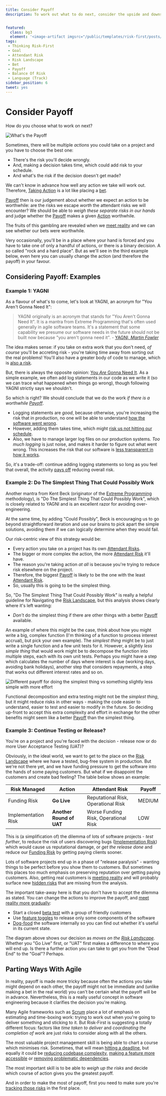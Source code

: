```yaml
---
title: Consider Payoff
description: To work out what to do next, consider the upside and downside risks you're addressing, and also what risks you introduce.


featured: 
  class: bg3
  element: '<image-artifact imgsrc="/public/templates/risk-first/posts/cash.svg">Payoff</image-artifact>'
tags:
 - Thinking Risk-First
 - Goal
 - Attendant Risk
 - Risk Landscape
 - Bet
 - Payoff
 - Balance Of Risk
 - Language (Track)
sidebar_position: 6
tweet: yes
---
```


# Consider Payoff

How do you choose what to work on next?

![What's the Payoff](/img/generated/principles/payoff.png)

Sometimes, there will be multiple _actions_ you could take on a project and you have to choose the best one: 

- There's the risk you'll decide wrongly.
- And, making a decision takes time, which could add risk to your schedule.
- And what's the risk if the decision doesn't get made?

We can't know in advance how well any action we take will work out.  Therefore, [Taking Action](../thinking/Glossary.md#taking-action) is a lot like placing a [bet](/bets/Start).  

[Payoff](../thinking/Glossary.md#payoff) then is our judgement about whether we expect an action to be worthwhile:  are the risks we escape _worth_ the attendant risks we will encounter?  We should be able to _weigh these separate risks in our hands_ and judge whether the [Payoff](../thinking/Glossary.md#payoff) makes a given [Action](../thinking/Glossary.md#taking-action) worthwhile.  

The fruits of this gambling are revealed when we [meet reality](../thinking/Glossary.md#meet-reality) and we can see whether our bets were worthwhile.

Very occasionally, you'll be in a place where your hand is forced and you have to take one of only a handful of actions, or there is a binary decision.  A so called "rock and a hard place".  But as we'll see in the third example below, even here you can usually change the action (and therefore the payoff) in your favour.   

## Considering Payoff: Examples

### Example 1: YAGNI 

As a flavour of what's to come, let's look at YAGNI, an acronym for "You Aren't Gonna Need It":

> YAGNI originally is an acronym that stands for "You Aren't Gonna Need It". It is a mantra from Extreme Programming that's often used generally in agile software teams. It's a statement that some capability we presume our software needs in the future should not be built now because "you aren't gonna need it".  - [YAGNI, _Martin Fowler_](https://www.martinfowler.com/bliki/Yagni.html)

The idea makes sense:  if you take on extra work that you don't need, _of course_ you'll be accreting risk - you're taking time away from sorting out the real problems!  You'll also have a greater body of code to manage, which is [also a risk](../risks/Complexity-Risk.md).

But, there is always the opposite opinion:  [You _Are_ Gonna Need It](http://wiki.c2.com/?YouAreGonnaNeedIt).  As a simple example, we often add log statements in our code as we write it (so we can trace what happened when things go wrong), though following YAGNI strictly says we shouldn't.  

So which is right?  We should conclude that we do the work _if there is a worthwhile [Payoff](../thinking/Glossary.md#payoff)_.  

 - Logging statements are _good_, because otherwise, you're increasing the risk that in production, no one will be able to understand [how the software went wrong](../risks/Dependency-Risk#invisibility-risk).
 - However, adding them takes time, which might [risk us not hitting our schedule](../risks/Scarcity-Risk.md#schedule-risk).
 - Also, we have to manage larger log files on our production systems.  _Too much logging_ is just noise, and makes it harder to figure out what went wrong.  This increases the risk that our software is [less transparent in how it works](../risks/Complexity-Risk.md).
 
So, it's a trade-off: continue adding logging statements so long as you feel that overall, the activity [pays off](../thinking/Glossary.md#payoff) reducing overall risk.

### Example 2: Do The Simplest Thing That Could Possibly Work

Another mantra from Kent Beck (originator of the [Extreme Programming](https://en.wikipedia.org/wiki/Extreme_programming) methodology), is "Do The Simplest Thing That Could Possibly Work", which is closely related to YAGNI and is an excellent razor for avoiding over-engineering.  

At the same time, by adding "Could Possibly", Beck is encouraging us to go beyond straightforward iteration and use our brains to pick apart the simple solutions, avoiding them if we can logically determine when they would fail. 

Our risk-centric view of this strategy would be:

- Every action you take on a project has its own [Attendant Risks](../thinking/Glossary.md#attendant-risk).
- The bigger or more complex the action, the more [Attendant Risk](../thinking/Glossary.md#attendant-risk) it'll have.
- The reason you're taking action _at all_ is because you're trying to reduce risk elsewhere on the project.
- Therefore, the biggest [Payoff](../thinking/Glossary.md#payoff) is likely to be the one with the least [Attendant Risk](../thinking/Glossary.md#attendant-risk).
- So, usually this is going to be the simplest thing.

So, "Do The Simplest Thing That Could Possibly Work" is really a helpful guideline for Navigating the [Risk Landscape](../risks/Risk-Landscape.md), but this analysis shows clearly where it's left wanting:

 - _Don't_ do the simplest thing if there are other things with a better [Payoff](../thinking/Glossary.md#payoff) available.

An example of where this might be the case, think about how you might write a big, complex function (I'm thinking of a function to process interest accrual), but pick your own example).  The _simplest thing_ might be to just write a single function and a few unit tests for it.  However, a slightly _less simple thing_ that would work might be to decompose the function into multiple steps, each with its own unit tests.  Perhaps you might have a step which calculates the number of days where interest is due (working days, avoiding bank holidays), another step that considers repayments, a step that works out different interest rates and so on.   

![Different payoff for doing the simplest thing vs something slightly less simple with more effort](/img/generated/introduction/risk_landscape_4_simplest.png)

Functional decomposition and extra testing might not be the _simplest thing_, but it might reduce risks in other ways - making the code easier to understand, easier to test and easier to modify in the future.  So deciding up-front to accept this extra complexity and effort in exchange for the other benefits might seem like a better [Payoff](../thinking/Glossary.md#payoff) than the simplest thing. 
 
### Example 3: Continue Testing or Release?

You're on a project and you're faced with the decision - release now or do more User Acceptance Testing (UAT)?  

Obviously, in the ideal world, we want to get to the place on the [Risk Landscape](../thinking/Glossary.md#risk-landscape) where we have a tested, bug-free system in production.  But we're not there yet, and we have funding pressure to get the software into the hands of some paying customers.  But what if we disappoint the customers and create bad feeling?   The table below shows an example: 

|Risk Managed          |Action                       |Attendant Risk                           |Payoff             | 
|----------------------|-----------------------------|-----------------------------------------|-------------------|
|Funding Risk          |**Go Live**                  |Reputational Risk, Operational Risk      |MEDIUM             |
|Implementation Risk   |**Another Round of UAT**     |Worse Funding Risk, Operational Risk     |LOW                |

This is (a simplification of) the dilemma of lots of software projects - _test further_, to reduce the risk of users discovering bugs ([Implementation Risk](../risks/Feature-Risk.md#implementation-risk)) which would cause us reputational damage, or _get the release done_ and reduce our [Funding Risk](../risks/Scarcity-Risk.md#funding-risk) by getting paying clients sooner. 

Lots of software projects end up in a phase of "release paralysis" - wanting things to be perfect before you show them to customers.  But sometimes this places too much emphasis on preserving reputation over getting paying customers.  Also, getting real customers is [meeting reality](Glossary.md#meet-reality) and will probably surface new [hidden risks](Glossary.md#hidden-risk) that are missing from the analysis.  

The important take-away here is that you don't have to accept the dilemma as stated.  You can change the actions to improve the payoff, and [meet reality more gradually](Meeting-Reality#the-cost-of-meeting-reality):  

 - Start a closed [beta test](../practices/Glossary-Of-Practices.md#beta-test) with a group of friendly customers
 - Use [feature toggles](../practices/Glossary-Of-Practices.md#feature-toggle) to release only some components of the software
 - [Dog-food](../practices/Glossary-Of-Practices.md#dog-fooding) the software internally so you can find out whether it's useful in its current state.

The diagram above shows our decision as _moves on the [Risk Landscape](../thinking/Glossary.md#risk-landscape)_.  Whether you "Go Live" first, or "UAT" first makes a difference to where you will end up.  Is there a further action you can take to get you from the "Dead End" to the "Goal"?  Perhaps. 
 
## Parting Ways With Agile

In reality, payoff is made more tricky because often the actions you take might depend on each other, the payoff might not be immediate and (unlike making a bet in the real world) you can't be certain what the payoff will be in advance.  Nevertheless, this is a really useful concept in software engineering because it clarifies the decision you're making.

Many Agile frameworks such as [Scrum](../bets/Purpose-Development-Team#case-2-scrum) place a lot of emphasis on estimating and time-boxing work:  trying to work out when you're going to deliver something and sticking to it.  But Risk-First is suggesting a totally different focus:  factors like _time taken to deliver_ and _coordinating the completion of work_ are just risks to consider along with all the others.  

The most valuable project management skill is being able to chart a course which minimises risk.  Sometimes, that will mean [hitting a deadline](../risks/Deadline-Risk.md), but equally it could be [reducing codebase complexity](../risks/Complexity-Risk.md), [making a feature more accessible](../risks/Feature-Risk.md#feature-access-risk) or [removing problematic dependencies](../risks/Software-Dependency-Risk.md).

The most important skill is to be able to _weigh up the risks_ and decide which course of action gives you the greatest payoff.

And in order to make the most of payoff, first you need to make sure you're [tracking those risks](Track-Risk.md) in the first place.
